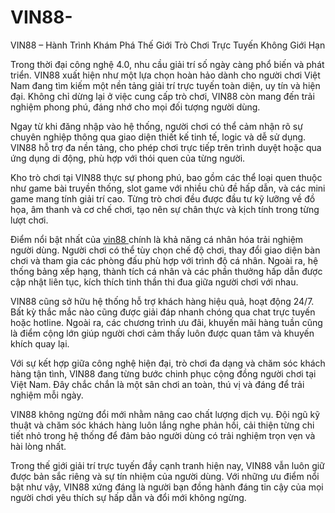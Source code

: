 # VIN88-
VIN88 – Hành Trình Khám Phá Thế Giới Trò Chơi Trực Tuyến Không Giới Hạn

Trong thời đại công nghệ 4.0, nhu cầu giải trí số ngày càng phổ biến và phát triển. VIN88 xuất hiện như một lựa chọn hoàn hảo dành cho người chơi Việt Nam đang tìm kiếm một nền tảng giải trí trực tuyến toàn diện, uy tín và hiện đại. Không chỉ dừng lại ở việc cung cấp trò chơi, VIN88 còn mang đến trải nghiệm phong phú, đáng nhớ cho mọi đối tượng người dùng.

Ngay từ khi đăng nhập vào hệ thống, người chơi có thể cảm nhận rõ sự chuyên nghiệp thông qua giao diện thiết kế tinh tế, logic và dễ sử dụng. VIN88 hỗ trợ đa nền tảng, cho phép chơi trực tiếp trên trình duyệt hoặc qua ứng dụng di động, phù hợp với thói quen của từng người.

Kho trò chơi tại VIN88 thực sự phong phú, bao gồm các thể loại quen thuộc như game bài truyền thống, slot game với nhiều chủ đề hấp dẫn, và các mini game mang tính giải trí cao. Từng trò chơi đều được đầu tư kỹ lưỡng về đồ họa, âm thanh và cơ chế chơi, tạo nên sự chân thực và kịch tính trong từng lượt chơi.

Điểm nổi bật nhất của <a href=https://www-vin88.com> vin88 </a>  chính là khả năng cá nhân hóa trải nghiệm người dùng. Người chơi có thể tùy chọn chế độ chơi, thay đổi giao diện bàn chơi và tham gia các phòng đấu phù hợp với trình độ cá nhân. Ngoài ra, hệ thống bảng xếp hạng, thành tích cá nhân và các phần thưởng hấp dẫn được cập nhật liên tục, kích thích tinh thần thi đua giữa người chơi với nhau.

VIN88 cũng sở hữu hệ thống hỗ trợ khách hàng hiệu quả, hoạt động 24/7. Bất kỳ thắc mắc nào cũng được giải đáp nhanh chóng qua chat trực tuyến hoặc hotline. Ngoài ra, các chương trình ưu đãi, khuyến mãi hàng tuần cũng là điểm cộng lớn giúp người chơi cảm thấy luôn được quan tâm và khuyến khích quay lại.

Với sự kết hợp giữa công nghệ hiện đại, trò chơi đa dạng và chăm sóc khách hàng tận tình, VIN88 đang từng bước chinh phục cộng đồng người chơi tại Việt Nam. Đây chắc chắn là một sân chơi an toàn, thú vị và đáng để trải nghiệm mỗi ngày.

VIN88 không ngừng đổi mới nhằm nâng cao chất lượng dịch vụ. Đội ngũ kỹ thuật và chăm sóc khách hàng luôn lắng nghe phản hồi, cải thiện từng chi tiết nhỏ trong hệ thống để đảm bảo người dùng có trải nghiệm trọn vẹn và hài lòng nhất.

Trong thế giới giải trí trực tuyến đầy cạnh tranh hiện nay, VIN88 vẫn luôn giữ được bản sắc riêng và sự tín nhiệm của người dùng. Với những ưu điểm nổi bật như vậy, VIN88 xứng đáng là người bạn đồng hành đáng tin cậy của mọi người chơi yêu thích sự hấp dẫn và đổi mới không ngừng.
